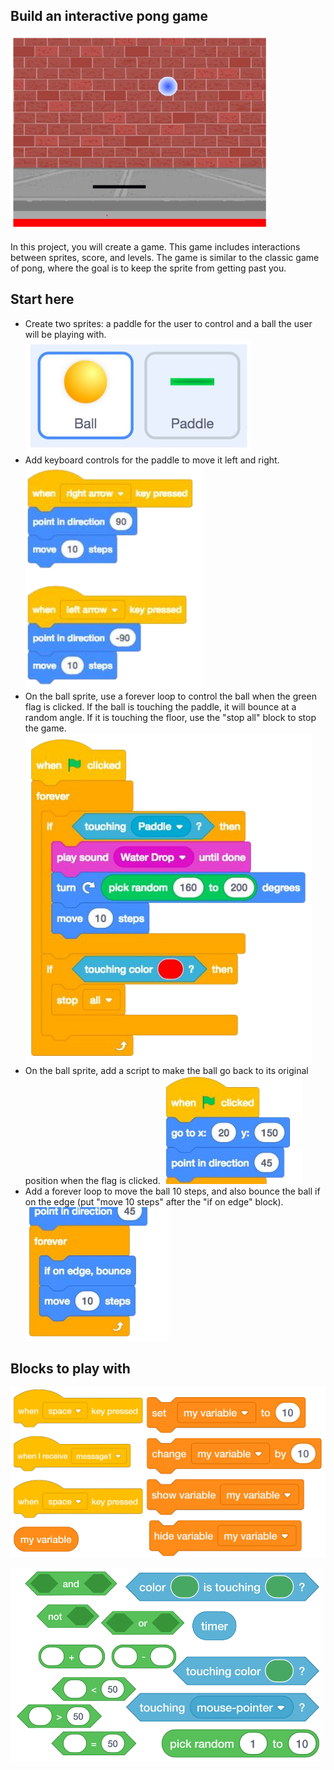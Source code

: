 ## Build an interactive pong game
![](.guides/img/pong.png)

In this project, you will create a game. This game includes interactions between sprites, score, and levels. The game is similar to the classic game of pong, where the goal is to keep the sprite from getting past you.

## Start here
- Create two sprites: a paddle for the user to control and a ball the user will be playing with.
  ![](.guides/img/pong-sprites.png)
- Add keyboard controls for the paddle to move it left and right.
  ![](.guides/img/pong-controls.png)
- On the ball sprite, use a forever loop to control the ball when the green flag is clicked. If the ball is touching the paddle, it will bounce at a random angle. If it is touching the floor, use the "stop all" block to stop the game.
  ![](.guides/img/pong-loop-script.png)
- On the ball sprite, add a script to make the ball go back to its original position when the flag is clicked.
  ![](.guides/img/pong-reset-ball.png)
- Add a forever loop to move the ball 10 steps, and also bounce the ball if on the edge (put "move 10 steps" after the "if on edge" block).
  ![](.guides/img/pong-bounce.png)
  
## Blocks to play with
![](.guides/img/pong-blocks-1.png)

![](.guides/img/pong-blocks-2.png)